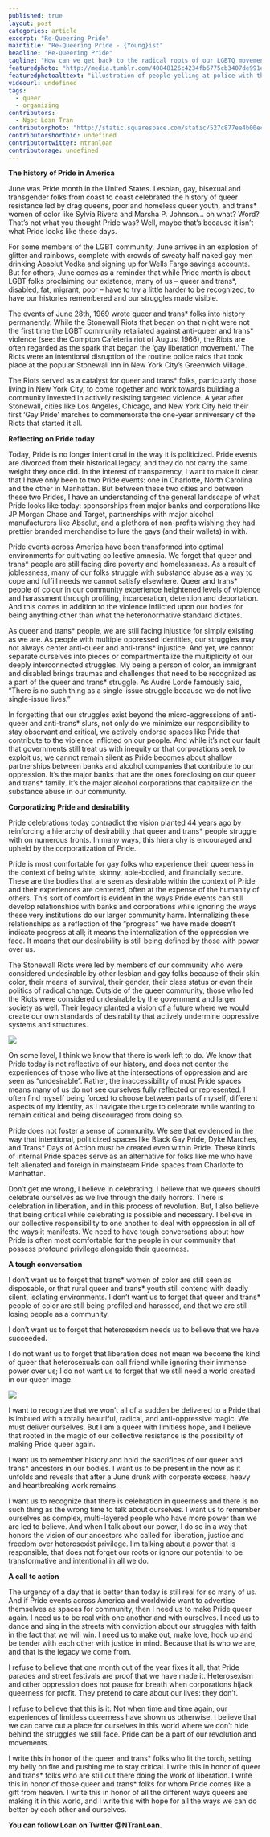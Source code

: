 ```yaml
---
published: true
layout: post
categories: article
excerpt: "Re-Queering Pride"
maintitle: "Re-Queering Pride - {Young}ist"
headline: "Re-Queering Pride"
tagline: "How can we get back to the radical roots of our LGBTQ movement?"
featuredphoto: "http://media.tumblr.com/40848126c4234fb6775cb3407de991e6/tumblr_inline_mqhct25cfT1qz4rgp.jpg"
featuredphotoalttext: "illustration of people yelling at police with the words 'Stonewall was a police riot'"
videourl: undefined
tags: 
  - queer
  - organizing
contributors: 
  - Ngoc Loan Tran
contributorphoto: "http://static.squarespace.com/static/527c877ee4b00ec916746401/t/527d82d9e4b0a13e700a2034/%3Fformat%3D500w"
contributorshortbio: undefined
contributortwitter: ntranloan
contributorage: undefined
---
```


**The history of Pride in America**

June was Pride month in the United States. Lesbian, gay, bisexual and transgender folks from coast to coast celebrated the history of queer resistance led by drag queens, poor and homeless queer youth, and trans* women of color like Sylvia Rivera and Marsha P. Johnson… oh what? Word? That’s not what you thought Pride was? Well, maybe that’s because it isn’t what Pride looks like these days.

For some members of the LGBT community, June arrives in an explosion of glitter and rainbows, complete with crowds of sweaty half naked gay men drinking Absolut Vodka and signing up for Wells Fargo savings accounts. But for others, June comes as a reminder that while Pride month is about LGBT folks proclaiming our existence, many of us – queer and trans*, disabled, fat, migrant, poor – have to try a little harder to be recognized, to have our histories remembered and our struggles made visible.

The events of June 28th, 1969 wrote queer and trans* folks into history permanently. While the Stonewall Riots that began on that night were not the first time the LGBT community retaliated against anti-queer and trans* violence (see: the Compton Cafeteria riot of August 1966), the Riots are often regarded as the spark that began the ‘gay liberation movement.’ The Riots were an intentional disruption of the routine police raids that took place at the popular Stonewall Inn in New York City’s Greenwich Village.

The Riots served as a catalyst for queer and trans* folks, particularly those living in New York City, to come together and work towards building a community invested in actively resisting targeted violence. A year after Stonewall, cities like Los Angeles, Chicago, and New York City held their first ‘Gay Pride’ marches to commemorate the one-year anniversary of the Riots that started it all.

**Reflecting on Pride today**

Today, Pride is no longer intentional in the way it is politicized. Pride events are divorced from their historical legacy, and they do not carry the same weight they once did. In the interest of transparency, I want to make it clear that I have only been to two Pride events: one in Charlotte, North Carolina and the other in Manhattan. But between these two cities and between these two Prides, I have an understanding of the general landscape of what Pride looks like today: sponsorships from major banks and corporations like JP Morgan Chase and Target, partnerships with major alcohol manufacturers like Absolut, and a plethora of non-profits wishing they had prettier branded merchandise to lure the gays (and their wallets) in with.

Pride events across America have been transformed into optimal environments for cultivating collective amnesia. We forget that queer and trans* people are still facing dire poverty and homelessness. As a result of joblessness, many of our folks struggle with substance abuse as a way to cope and fulfill needs we cannot satisfy elsewhere. Queer and trans* people of colour in our community experience heightened levels of violence and harassment through profiling, incarceration, detention and deportation. And this comes in addition to the violence inflicted upon our bodies for being anything other than what the heteronormative standard dictates.

As queer and trans* people, we are still facing injustice for simply existing as we are. As people with multiple oppressed identities, our struggles may not always center anti-queer and anti-trans* injustice. And yet, we cannot separate ourselves into pieces or compartmentalize the multiplicity of our deeply interconnected struggles. My being a person of color, an immigrant and disabled brings traumas and challenges that need to be recognized as a part of the queer and trans* struggle. As Audre Lorde famously said, “There is no such thing as a single-issue struggle because we do not live single-issue lives.”

In forgetting that our struggles exist beyond the micro-aggressions of anti-queer and anti-trans* slurs, not only do we minimize our responsibility to stay observant and critical, we actively endorse spaces like Pride that contribute to the violence inflicted on our people. And while it’s not our fault that governments still treat us with inequity or that corporations seek to exploit us, we cannot remain silent as Pride becomes about shallow partnerships between banks and alcohol companies that contribute to our oppression. It’s the major banks that are the ones foreclosing on our queer and trans* family. It’s the major alcohol corporations that capitalize on the substance abuse in our community.

 
**Corporatizing Pride and desirability**

Pride celebrations today contradict the vision planted 44 years ago by reinforcing a hierarchy of desirability that queer and trans* people struggle with on numerous fronts. In many ways, this hierarchy is encouraged and upheld by the corporatization of Pride.

Pride is most comfortable for gay folks who experience their queerness in the context of being white, skinny, able-bodied, and financially secure. These are the bodies that are seen as desirable within the context of Pride and their experiences are centered, often at the expense of the humanity of others. This sort of comfort is evident in the ways Pride events can still develop relationships with banks and corporations while ignoring the ways these very institutions do our larger community harm. Internalizing these relationships as a reflection of the “progress” we have made doesn’t indicate progress at all; it means the internalization of the oppression we face. It means that our desirability is still being defined by those with power over us.

The Stonewall Riots were led by members of our community who were considered undesirable by other lesbian and gay folks because of their skin color, their means of survival, their gender, their class status or even their politics of radical change. Outside of the queer community, those who led the Riots were considered undesirable by the government and larger society as well. Their legacy planted a vision of a future where we would create our own standards of desirability that actively undermine oppressive systems and structures.

![](http://media.tumblr.com/97d5db72253506b7e83cc61c0e09919a/tumblr_inline_mqhcucH91K1qz4rgp.jpg)

On some level, I think we know that there is work left to do. We know that Pride today is not reflective of our history, and does not center the experiences of those who live at the intersections of oppression and are seen as “undesirable”. Rather, the inaccessibility of most Pride spaces means many of us do not see ourselves fully reflected or represented. I often find myself being forced to choose between parts of myself, different aspects of my identity, as I navigate the urge to celebrate while wanting to remain critical and being discouraged from doing so.

Pride does not foster a sense of community. We see that evidenced in the way that intentional, politicized spaces like Black Gay Pride, Dyke Marches, and Trans* Days of Action must be created even within Pride. These kinds of internal Pride spaces serve as an alternative for folks like me who have felt alienated and foreign in mainstream Pride spaces from Charlotte to Manhattan.

Don’t get me wrong, I believe in celebrating. I believe that we queers should celebrate ourselves as we live through the daily horrors. There is celebration in liberation, and in this process of revolution. But, I also believe that being critical while celebrating is possible and necessary. I believe in our collective responsibility to one another to deal with oppression in all of the ways it manifests. We need to have tough conversations about how Pride is often most comfortable for the people in our community that possess profound privilege alongside their queerness.

**A tough conversation**

I don’t want us to forget that trans* women of color are still seen as disposable, or that rural queer and trans* youth still contend with deadly silent, isolating environments. I don’t want us to forget that queer and trans* people of color are still being profiled and harassed, and that we are still losing people as a community.

I don’t want us to forget that heterosexism needs us to believe that we have succeeded.

I do not want us to forget that liberation does not mean we become the kind of queer that heterosexuals can call friend while ignoring their immense power over us; I do not want us to forget that we still need a world created in our queer image.

![](http://media.tumblr.com/f222c179a8002f7042d643892445c657/tumblr_inline_mqhcpnxxjt1qz4rgp.jpg)

I want to recognize that we won’t all of a sudden be delivered to a Pride that is imbued with a totally beautiful, radical, and anti-oppressive magic. We must deliver ourselves. But I am a queer with limitless hope, and I believe that rooted in the magic of our collective resistance is the possibility of making Pride queer again.

I want us to remember history and hold the sacrifices of our queer and trans* ancestors in our bodies. I want us to be present in the now as it unfolds and reveals that after a June drunk with corporate excess, heavy and heartbreaking work remains.

I want us to recognize that there is celebration in queerness and there is no such thing as the wrong time to talk about ourselves. I want us to remember ourselves as complex, multi-layered people who have more power than we are led to believe. And when I talk about our power, I do so in a way that honors the vision of our ancestors who called for liberation, justice and freedom over heterosexist privilege. I’m talking about a power that is responsible, that does not forget our roots or ignore our potential to be transformative and intentional in all we do.

**A call to action**

The urgency of a day that is better than today is still real for so many of us. And if Pride events across America and worldwide want to advertise themselves as spaces for community, then I need us to make Pride queer again. I need us to be real with one another and with ourselves. I need us to dance and sing in the streets with conviction about our struggles with faith in the fact that we will win. I need us to make out, make love, hook up and be tender with each other with justice in mind. Because that is who we are, and that is the legacy we come from.

I refuse to believe that one month out of the year fixes it all, that Pride parades and street festivals are proof that we have made it. Heterosexism and other oppression does not pause for breath when corporations hijack queerness for profit. They pretend to care about our lives: they don’t.

I refuse to believe that this is it. Not when time and time again, our experiences of limitless queerness have shown us otherwise. I believe that we can carve out a place for ourselves in this world where we don’t hide behind the struggles we still face. Pride can be a part of our revolution and movements.

I write this in honor of the queer and trans* folks who lit the torch, setting my belly on fire and pushing me to stay critical. I write this in honor of queer and trans* folks who are still out there doing the work of liberation. I write this in honor of those queer and trans* folks for whom Pride comes like a gift from heaven. I write this in honor of all the different ways queers are making it in this world, and I write this with hope for all the ways we can do better by each other and ourselves.


**You can follow Loan on Twitter @NTranLoan.**

